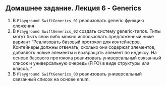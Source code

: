 ## Домашнее задание. Лекция 6 - Generics
1. В `Playground SwiftGenerics_01` реализовать generic функцию сложения
2. В `Playground SwiftGenerics_02` создать систему generic-типов. Типы могут быть свои либо можно использовать
предложенный ниже вариант
“Реализовать базовый протокол для контейнеров. Контейнеры должны отвечать, сколько они содержат
элементов, добавлять новые элементы и возвращать элемент по индексу. На основе базового протокола
реализовать универсальный связанный список и универсальную очередь (FIFO) в виде структуры или класса. ”
3. В `Playground SwiftGenerics_03` реализовать универсальный связанный список на основе enum.
